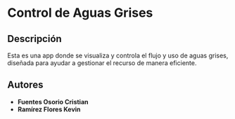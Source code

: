 # Control de Aguas Grises

## Descripción

Esta es una app donde se visualiza y controla el flujo y uso de aguas grises, diseñada para ayudar a gestionar el recurso de manera eficiente.

## Autores

- **Fuentes Osorio Cristian**
- **Ramírez Flores Kevin**
